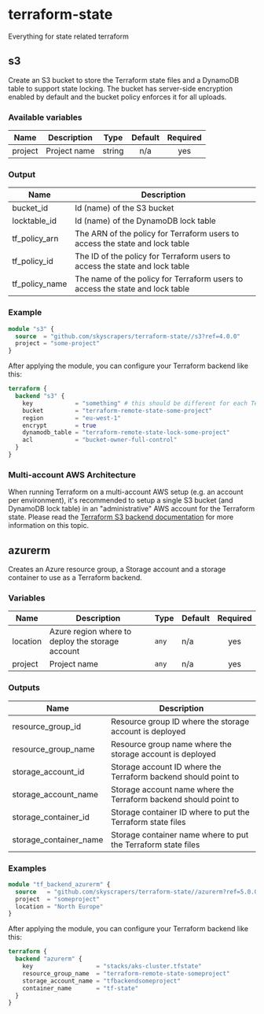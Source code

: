 # terraform-state

Everything for state related terraform

## s3

Create an S3 bucket to store the Terraform state files and a DynamoDB table to support state locking.
The bucket has server-side encryption enabled by default and the bucket policy enforces it for all uploads.

### Available variables

| Name    | Description  |  Type  | Default | Required |
| ------- | ------------ | :----: | :-----: | :------: |
| project | Project name | string |   n/a   |   yes    |

### Output

| Name             | Description                                                                   |
| ---------------- | ----------------------------------------------------------------------------- |
| bucket\_id       | Id (name) of the S3 bucket                                                    |
| locktable\_id    | Id (name) of the DynamoDB lock table                                          |
| tf\_policy\_arn  | The ARN of the policy for Terraform users to access the state and lock table  |
| tf\_policy\_id   | The ID of the policy for Terraform users to access the state and lock table   |
| tf\_policy\_name | The name of the policy for Terraform users to access the state and lock table |

### Example

```tf
module "s3" {
  source  = "github.com/skyscrapers/terraform-state//s3?ref=4.0.0"
  project = "some-project"
}
```

After applying the module, you can configure your Terraform backend like this:

```tf
terraform {
  backend "s3" {
    key            = "something" # this should be different for each Terraform configuration / stack you have
    bucket         = "terraform-remote-state-some-project"
    region         = "eu-west-1"
    encrypt        = true
    dynamodb_table = "terraform-remote-state-lock-some-project"
    acl            = "bucket-owner-full-control"
  }
}
```

### Multi-account AWS Architecture

When running Terraform on a multi-account AWS setup (e.g. an account per environment), it's recommended to setup a single S3 bucket (and DynamoDB lock table) in an "administrative" AWS account for the Terraform state. Please read the [Terraform S3 backend documentation](https://www.terraform.io/docs/backends/types/s3.html#multi-account-aws-architecture) for more information on this topic.

## azurerm

Creates an Azure resource group, a Storage account and a storage container to use as a Terraform backend.

### Variables

| Name     | Description                                      | Type  | Default | Required |
| -------- | ------------------------------------------------ | ----- | ------- | :------: |
| location | Azure region where to deploy the storage account | `any` | n/a     |   yes    |
| project  | Project name                                     | `any` | n/a     |   yes    |

### Outputs

| Name                   | Description                                                      |
| ---------------------- | ---------------------------------------------------------------- |
| resource_group_id      | Resource group ID where the storage account is deployed          |
| resource_group_name    | Resource group name where the storage account is deployed        |
| storage_account_id     | Storage account ID where the Terraform backend should point to   |
| storage_account_name   | Storage account name where the Terraform backend should point to |
| storage_container_id   | Storage container ID where to put the Terraform state files      |
| storage_container_name | Storage container name where to put the Terraform state files    |

### Examples

```tf
module "tf_backend_azurerm" {
  source   = "github.com/skyscrapers/terraform-state//azurerm?ref=5.0.0"
  project  = "someproject"
  location = "North Europe"
}
```

After applying the module, you can configure your Terraform backend like this:

```tf
terraform {
  backend "azurerm" {
    key                  = "stacks/aks-cluster.tfstate"
    resource_group_name  = "terraform-remote-state-someproject"
    storage_account_name = "tfbackendsomeproject"
    container_name       = "tf-state"
  }
}
```
